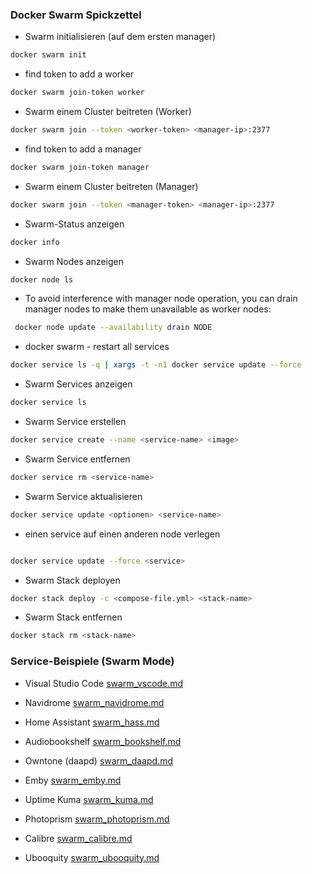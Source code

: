 ### Docker Swarm Spickzettel

- Swarm initialisieren (auf dem ersten manager)
```bash
docker swarm init
```
- find token to add a worker
```bash
docker swarm join-token worker
```
- Swarm einem Cluster beitreten (Worker)
```bash
docker swarm join --token <worker-token> <manager-ip>:2377
```
- find token to add a manager
```bash
docker swarm join-token manager
```

- Swarm einem Cluster beitreten (Manager)
```bash
docker swarm join --token <manager-token> <manager-ip>:2377
```

- Swarm-Status anzeigen
```bash
docker info
```

- Swarm Nodes anzeigen
```bash
docker node ls
```
- To avoid interference with manager node operation, you can drain manager nodes to make them unavailable as worker nodes:
```bash
 docker node update --availability drain NODE
```

- docker swarm - restart all services
```bash
docker service ls -q | xargs -t -n1 docker service update --force
```

- Swarm Services anzeigen
```bash
docker service ls
```

- Swarm Service erstellen
```bash
docker service create --name <service-name> <image>
```

- Swarm Service entfernen
```bash
docker service rm <service-name>
```

- Swarm Service aktualisieren
```bash
docker service update <optionen> <service-name>
```
- einen service auf einen anderen node verlegen
```bash

docker service update --force <service>
```

- Swarm Stack deployen
```bash
docker stack deploy -c <compose-file.yml> <stack-name>
```

- Swarm Stack entfernen
```bash
docker stack rm <stack-name>
```
### Service-Beispiele (Swarm Mode)

- Visual Studio Code
[swarm_vscode.md](swarm_vscode.md)

- Navidrome
[swarm_navidrome.md](swarm_navidrome.md)

- Home Assistant
[swarm_hass.md](swarm_hass.md)

- Audiobookshelf
[swarm_bookshelf.md](swarm_bookshelf.md)

- Owntone (daapd)
[swarm_daapd.md](swarm_daapd.md)

- Emby
[swarm_emby.md](swarm_emby.md)

- Uptime Kuma
[swarm_kuma.md](swarm_kuma.md)

- Photoprism
[swarm_photoprism.md](swarm_photoprism.md)

- Calibre
[swarm_calibre.md](swarm_calibre.md)

- Ubooquity
[swarm_ubooquity.md](swarm_ubooquity.md)